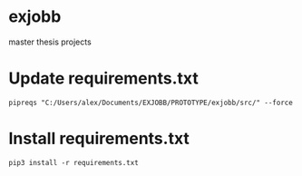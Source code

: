 # exjobb
master thesis projects

# Update requirements.txt
```
pipreqs "C:/Users/alex/Documents/EXJOBB/PROTOTYPE/exjobb/src/" --force
```

# Install requirements.txt
```
pip3 install -r requirements.txt
```
